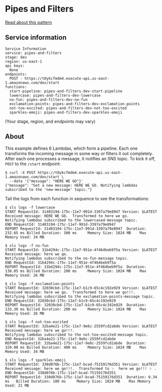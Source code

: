 # Pipes and Filters

[Read about this pattern](http://www.enterpriseintegrationpatterns.com/patterns/messaging/PipesAndFilters.html)

## Service information

```
Service Information
service: pipes-and-filters
stage: dev
region: us-east-1
api keys:
  None
endpoints:
  POST - https://t0ykcfmdm4.execute-api.us-east-1.amazonaws.com/dev/start
functions:
  start-pipeline: pipes-and-filters-dev-start-pipeline
  lowercase: pipes-and-filters-dev-lowercase
  no-fun: pipes-and-filters-dev-no-fun
  exclamation-points: pipes-and-filters-dev-exclamation-points
  not-too-excited: pipes-and-filters-dev-not-too-excited
  sparkles-emoji: pipes-and-filters-dev-sparkles-emoji
```
(Your stage, region, and endpoints may vary)

## About

This example defines 6 Lambdas, which form a pipeline. Each one transforms the incoming message in some way or filters it out completely. After each one processes a message, it notifies an SNS topic. To kick it off, `POST` to the `/start` endpoint:

```
$ curl -X POST https://t0ykcfmdm4.execute-api.us-east-1.amazonaws.com/dev/start \
  --data '{"message": "HERE WE GO"}'
{"message": "Got a new message: HERE WE GO. Notifying lambdas subscribed to the 'new-message' topic."}
```

Tail the logs from each function in sequence to see the transformations:

```
$ sls logs -f lowercase
START RequestId: 31403194-175c-11e7-991d-3397a79e8947 Version: $LATEST
Received message: HERE WE GO.  Transformed to here we go.
Notifying lambdas subscribed to the lowercased-message topic.
END RequestId: 31403194-175c-11e7-991d-3397a79e8947
REPORT RequestId: 31403194-175c-11e7-991d-3397a79e8947	Duration: 232.65 ms	Billed Duration: 300 ms 	Memory Size: 1024 MB	Max Memory Used: 34 MB
```

```
$ sls logs -f no-fun
START RequestId: 31b4294c-175c-11e7-951e-4f464beb9f5a Version: $LATEST
Received message: here we go.
Notifying lambdas subscribed to the no-fun-message topic.
END RequestId: 31b4294c-175c-11e7-951e-4f464beb9f5a
REPORT RequestId: 31b4294c-175c-11e7-951e-4f464beb9f5a	Duration: 130.05 ms	Billed Duration: 200 ms 	Memory Size: 1024 MB	Max Memory Used: 26 MB
```

```
$ sls logs -f exclamation-points
START RequestId: 32030cbd-175c-11e7-b1c9-65c4c192e929 Version: $LATEST
Received message: here we go.  Transformed to here we go!!!.
Notifying lambdas subscribed to the exclamation-points-message topic.
END RequestId: 32030cbd-175c-11e7-b1c9-65c4c192e929
REPORT RequestId: 32030cbd-175c-11e7-b1c9-65c4c192e929	Duration: 133.30 ms	Billed Duration: 200 ms 	Memory Size: 1024 MB	Max Memory Used: 26 MB
```

```
$ sls logs -f not-too-excited
START RequestId: 32ba4e21-175c-11e7-9e6c-2559fcd2abde Version: $LATEST
Received message: here we go!!!.
Notifying lambdas subscribed to the not-too-excited-message topic.
END RequestId: 32ba4e21-175c-11e7-9e6c-2559fcd2abde
REPORT RequestId: 32ba4e21-175c-11e7-9e6c-2559fcd2abde	Duration: 329.00 ms	Billed Duration: 400 ms 	Memory Size: 1024 MB	Max Memory Used: 34 MB
```

```
$ sls logs -f sparkles-emoji
START RequestId: 338d076b-175c-11e7-bcad-75159176d351 Version: $LATEST
Received message: here we go!!!.  Transformed to ✨  here we go!!! ✨ .
END RequestId: 338d076b-175c-11e7-bcad-75159176d351
REPORT RequestId: 338d076b-175c-11e7-bcad-75159176d351	Duration: 0.34 ms	Billed Duration: 100 ms 	Memory Size: 1024 MB	Max Memory Used: 21 MB
```
